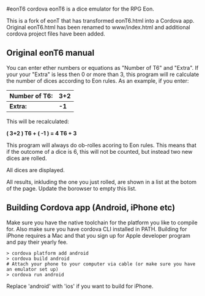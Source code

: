 #eonT6 cordova
eonT6 is a dice emulator for the RPG Eon.

This is a fork of eonT that has transformed eonT6.html into a Cordova app. Original eonT6.html has been renamed to www/index.html and additional cordova project files have been added.

## Original eonT6 manual
You can enter ether numbers or equations as "Number of T6" and "Extra". If your your "Extra" is less then 0 or more than 3, this program will re calculate the number of dices according to Eon rules.
As an example, if you enter:

|**Number of T6:** | **3+2**|
|---               | ---    |
|**Extra:**        | **-1** |

This will be recalculated:

**( 3+2 ) T6 + ( -1 ) = 4 T6 + 3**

This program will always do ob-rolles acoring to Eon rules. This means that if the outcome of a dice is 6, this will not be counted, but instead two new dices are rolled.

All dices are displayed.

All results, inkluding the one you just rolled, are shown in a list at the botom of the page. Update the borowser to empty this list.

## Building Cordova app (Android, iPhone etc)

Make sure you have the native toolchain for the platform you like to compile for. Also make sure you have cordova CLI installed in PATH. Building for iPhone requires a Mac and that you sign up for Apple developer program and pay their yearly fee.

```
> cordova platform add android
> cordova build android
# Attach your phone to your computer via cable (or make sure you have an emulator set up)
> cordova run android
```

Replace 'android' with 'ios' if you want to build for iPhone.
